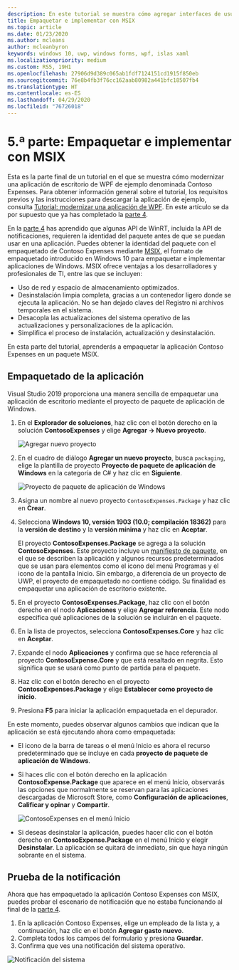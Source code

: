 ```yaml
---
description: En este tutorial se muestra cómo agregar interfaces de usuario de XAML en UWP, crear paquetes MSIX e incorporar otros componentes actuales en la aplicación de WPF.
title: Empaquetar e implementar con MSIX
ms.topic: article
ms.date: 01/23/2020
ms.author: mcleans
author: mcleanbyron
keywords: windows 10, uwp, windows forms, wpf, islas xaml
ms.localizationpriority: medium
ms.custom: RS5, 19H1
ms.openlocfilehash: 27906d9d389c065ab1fdf7124151cd1915f850eb
ms.sourcegitcommit: 76e8b4fb3f76cc162aab80982a441bfc18507fb4
ms.translationtype: HT
ms.contentlocale: es-ES
ms.lasthandoff: 04/29/2020
ms.locfileid: "76726018"
---
```

# <a name="part-5-package-and-deploy-with-msix"></a>5\.ª parte: Empaquetar e implementar con MSIX

Esta es la parte final de un tutorial en el que se muestra cómo modernizar una aplicación de escritorio de WPF de ejemplo denominada Contoso Expenses. Para obtener información general sobre el tutorial, los requisitos previos y las instrucciones para descargar la aplicación de ejemplo, consulta [Tutorial: modernizar una aplicación de WPF](modernize-wpf-tutorial.md). En este artículo se da por supuesto que ya has completado la [parte 4](modernize-wpf-tutorial-4.md).

En la [parte 4](modernize-wpf-tutorial-4.md) has aprendido que algunas API de WinRT, incluida la API de notificaciones, requieren la identidad del paquete antes de que se puedan usar en una aplicación. Puedes obtener la identidad del paquete con el empaquetado de Contoso Expenses mediante [MSIX](https://docs.microsoft.com/windows/msix), el formato de empaquetado introducido en Windows 10 para empaquetar e implementar aplicaciones de Windows. MSIX ofrece ventajas a los desarrolladores y profesionales de TI, entre las que se incluyen:

- Uso de red y espacio de almacenamiento optimizados.
- Desinstalación limpia completa, gracias a un contenedor ligero donde se ejecuta la aplicación. No se han dejado claves del Registro ni archivos temporales en el sistema.
- Desacopla las actualizaciones del sistema operativo de las actualizaciones y personalizaciones de la aplicación.
- Simplifica el proceso de instalación, actualización y desinstalación.

En esta parte del tutorial, aprenderás a empaquetar la aplicación Contoso Expenses en un paquete MSIX.

## <a name="package-the-application"></a>Empaquetado de la aplicación

Visual Studio 2019 proporciona una manera sencilla de empaquetar una aplicación de escritorio mediante el proyecto de paquete de aplicación de Windows. 

1. En el **Explorador de soluciones**, haz clic con el botón derecho en la solución **ContosoExpenses** y elige **Agregar -> Nuevo proyecto**.

    ![Agregar nuevo proyecto](images/wpf-modernize-tutorial/AddNewProject.png)

3. En el cuadro de diálogo **Agregar un nuevo proyecto**, busca `packaging`, elige la plantilla de proyecto **Proyecto de paquete de aplicación de Windows** en la categoría de C# y haz clic en **Siguiente**.

    ![Proyecto de paquete de aplicación de Windows](images/wpf-modernize-tutorial/WAP.png)

4. Asigna un nombre al nuevo proyecto `ContosoExpenses.Package` y haz clic en **Crear**.

5. Selecciona **Windows 10, versión 1903 (10.0; compilación 18362)** para la **versión de destino** y la **versión mínima** y haz clic en **Aceptar**.

    El proyecto **ContosoExpenses.Package** se agrega a la solución **ContosoExpenses**. Este proyecto incluye un [manifiesto de paquete](https://docs.microsoft.com/uwp/schemas/appxpackage/uapmanifestschema/schema-root), en el que se describen la aplicación y algunos recursos predeterminados que se usan para elementos como el icono del menú Programas y el icono de la pantalla Inicio. Sin embargo, a diferencia de un proyecto de UWP, el proyecto de empaquetado no contiene código. Su finalidad es empaquetar una aplicación de escritorio existente.

6. En el proyecto **ContosoExpenses.Package**, haz clic con el botón derecho en el nodo **Aplicaciones** y elige **Agregar referencia**. Este nodo especifica qué aplicaciones de la solución se incluirán en el paquete.

6. En la lista de proyectos, selecciona **ContosoExpenses.Core** y haz clic en **Aceptar**.

7. Expande el nodo **Aplicaciones** y confirma que se hace referencia al proyecto **ContosoExpense.Core** y que está resaltado en negrita. Esto significa que se usará como punto de partida para el paquete.

8. Haz clic con el botón derecho en el proyecto **ContosoExpenses.Package** y elige **Establecer como proyecto de inicio**.

9. Presiona **F5** para iniciar la aplicación empaquetada en el depurador.

En este momento, puedes observar algunos cambios que indican que la aplicación se está ejecutando ahora como empaquetada:

- El icono de la barra de tareas o el menú Inicio es ahora el recurso predeterminado que se incluye en cada **proyecto de paquete de aplicación de Windows**.
- Si haces clic con el botón derecho en la aplicación **ContosoExpense.Package** que aparece en el menú Inicio, observarás las opciones que normalmente se reservan para las aplicaciones descargadas de Microsoft Store, como **Configuración de aplicaciones**, **Calificar y opinar** y **Compartir**.

    ![ContosoExpenses en el menú Inicio](images/wpf-modernize-tutorial/StartMenu.png)

- Si deseas desinstalar la aplicación, puedes hacer clic con el botón derecho en **ContosoExpense.Package** en el menú Inicio y elegir **Desinstalar**. La aplicación se quitará de inmediato, sin que haya ningún sobrante en el sistema.

## <a name="test-the-notification"></a>Prueba de la notificación

Ahora que has empaquetado la aplicación Contoso Expenses con MSIX, puedes probar el escenario de notificación que no estaba funcionando al final de la [parte 4](modernize-wpf-tutorial-4.md).

1. En la aplicación Contoso Expenses, elige un empleado de la lista y, a continuación, haz clic en el botón **Agregar gasto nuevo**.
2. Completa todos los campos del formulario y presiona **Guardar**.
3. Confirma que ves una notificación del sistema operativo.

![Notificación del sistema](images/wpf-modernize-tutorial/ToastNotification.png)
